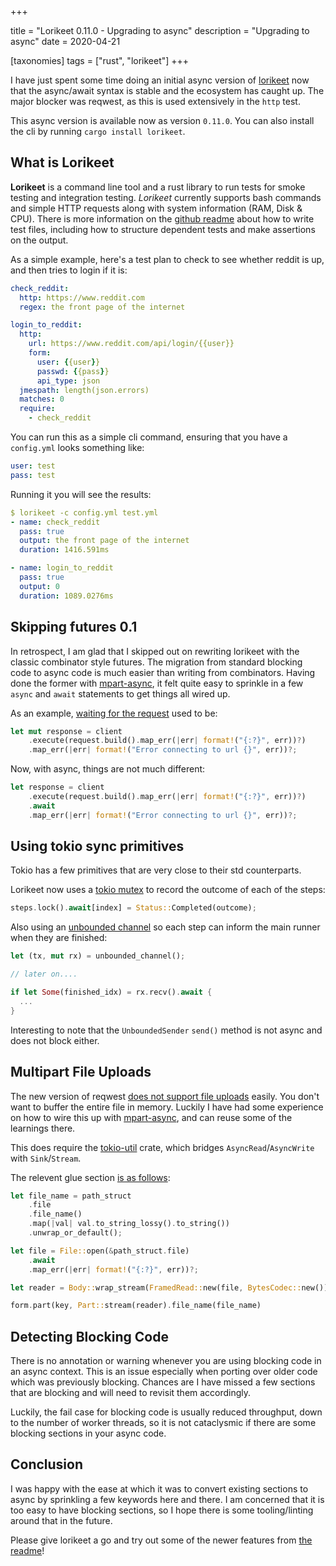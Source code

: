 
+++

title = "Lorikeet 0.11.0 - Upgrading to async"
description = "Upgrading to async"
date = 2020-04-21

[taxonomies]
tags = ["rust", "lorikeet"]
+++

I have just spent some time doing an initial async version of [lorikeet](https://github.com/cetra3/lorikeet) now that the async/await syntax is stable and the ecosystem has caught up.  The major blocker was reqwest, as this is used extensively in the `http` test.

This async version is available now as version `0.11.0`.  You can also install the cli by running `cargo install lorikeet`.

## What is Lorikeet

**Lorikeet** is a command line tool and a rust library to run tests for smoke testing and integration testing.  *Lorikeet* currently supports bash commands and simple HTTP requests along with system information (RAM, Disk & CPU).  There is more information on the [github readme](https://github.com/cetra3/lorikeet) about how to write test files, including how to structure dependent tests and make assertions on the output.

As a simple example, here's a test plan to check to see whether reddit is up, and then tries to login if it is:

```yaml
check_reddit:
  http: https://www.reddit.com
  regex: the front page of the internet

login_to_reddit:
  http: 
    url: https://www.reddit.com/api/login/{{user}}
    form:
      user: {{user}}
      passwd: {{pass}}
      api_type: json
  jmespath: length(json.errors)
  matches: 0
  require:
    - check_reddit
```

You can run this as a simple cli command, ensuring that you have a `config.yml` looks something like:

```yaml
user: test
pass: test
```

Running it you will see the results:

```yaml
$ lorikeet -c config.yml test.yml
- name: check_reddit
  pass: true
  output: the front page of the internet
  duration: 1416.591ms

- name: login_to_reddit
  pass: true
  output: 0
  duration: 1089.0276ms
```

## Skipping futures 0.1

In retrospect, I am glad that I skipped out on rewriting lorikeet with the classic combinator style futures.  The migration from standard blocking code to async code is much easier than writing from combinators.  Having done the former with [mpart-async](../mpart-async-0-3-0/), it felt quite easy to sprinkle in a few `async` and `await` statements to get things all wired up.

As an example, [waiting for the request](https://github.com/cetra3/lorikeet/blob/0.10.0/src/step.rs#L391-L394) used to be:

```rust
let mut response = client
    .execute(request.build().map_err(|err| format!("{:?}", err))?)
    .map_err(|err| format!("Error connecting to url {}", err))?;
```

Now, with async, things are not much different:

```rust
let response = client
    .execute(request.build().map_err(|err| format!("{:?}", err))?)
    .await
    .map_err(|err| format!("Error connecting to url {}", err))?;
```


## Using tokio sync primitives

Tokio has a few primitives that are very close to their std counterparts.

Lorikeet now uses a [tokio mutex](https://docs.rs/tokio/0.2.18/tokio/sync/struct.Mutex.html) to record the outcome of each of the steps:

```rust
steps.lock().await[index] = Status::Completed(outcome);
```

Also using an [unbounded channel](https://docs.rs/tokio/0.2.18/tokio/sync/mpsc/fn.unbounded_channel.html) so each step can inform the main runner when they are finished:

```rust
let (tx, mut rx) = unbounded_channel();

// later on....

if let Some(finished_idx) = rx.recv().await {
  ...
}
```

Interesting to note that the `UnboundedSender` `send()` method is not async and does not block either.

## Multipart File Uploads

The new version of reqwest [does not support file uploads](https://github.com/seanmonstar/reqwest/issues/646) easily.  You don't want to buffer the entire file in memory.  Luckily I have had some experience on how to wire this up with [mpart-async](https://crates.io/crates/mpart-async), and can reuse some of the learnings there.

This does require the [tokio-util](https://crates.io/crates/tokio-util) crate, which bridges `AsyncRead`/`AsyncWrite` with `Sink`/`Stream`.

The relevent glue section [is as follows](https://github.com/cetra3/lorikeet/blob/ef8ba4a0f08e82d4cb33524b9e74cc50beec9078/src/step/http.rs#L157-L167):

```rust
let file_name = path_struct
    .file
    .file_name()
    .map(|val| val.to_string_lossy().to_string())
    .unwrap_or_default();

let file = File::open(&path_struct.file)
    .await
    .map_err(|err| format!("{:?}", err))?;

let reader = Body::wrap_stream(FramedRead::new(file, BytesCodec::new()));

form.part(key, Part::stream(reader).file_name(file_name)
```

## Detecting Blocking Code

There is no annotation or warning whenever you are using blocking code in an async context.  This is an issue especially when porting over older code which was previously blocking.  Chances are I have missed a few sections that are blocking and will need to revisit them accordingly.

Luckily, the fail case for blocking code is usually reduced throughput, down to the number of worker threads, so it is not cataclysmic if there are some blocking sections in your async code.

## Conclusion

I was happy with the ease at which it was to convert existing sections to async by sprinkling a few keywords here and there.  I am concerned that it is too easy to have blocking sections, so I hope there is some tooling/linting around that in the future.

Please give lorikeet a go and try out some of the newer features from [the readme](https://github.com/cetra3/lorikeet)!